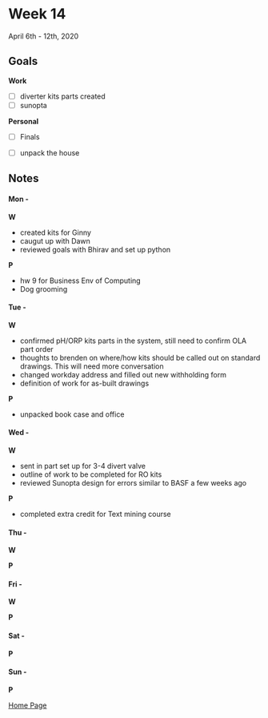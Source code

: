 # Week 14
April 6th - 12th, 2020

## Goals

**Work**

- [ ] diverter kits parts created
- [ ] sunopta

**Personal**

- [ ] Finals
- [ ] unpack the house


## Notes

#### Mon -  ####

**W**

- created kits for Ginny
- caugut up with Dawn
- reviewed goals with Bhirav and set up python

**P**

- hw 9 for Business Env of Computing
- Dog grooming

#### Tue -  ####

**W**

- confirmed pH/ORP kits parts in the system, still need to confirm OLA part order
- thoughts to brenden on where/how kits should be called out on standard drawings.  This will need more conversation
- changed workday address and filled out new withholding form
- definition of work for as-built drawings

**P**

- unpacked book case and office

#### Wed -  ####

**W**

- sent in part set up for 3-4 divert valve
- outline of work to be completed for RO kits
- reviewed Sunopta design for errors similar to BASF a few weeks ago

**P**

- completed extra credit for Text mining course

#### Thu -  ####

**W**

**P**

#### Fri -  ####

**W**

**P**

#### Sat -  ####

**P**

#### Sun -  ####

**P**


[Home Page](https://ch3ck3rs.github.io/Goals)
